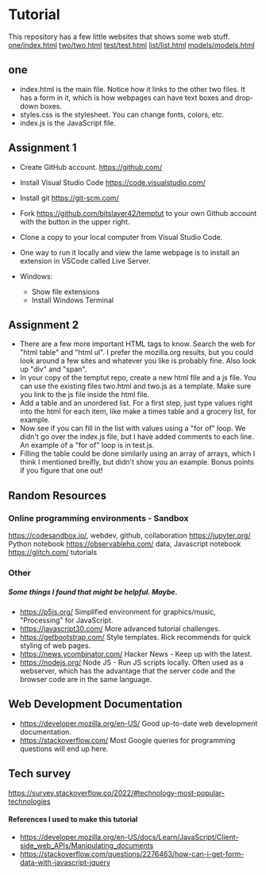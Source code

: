 # Tutorial
This repository has a few little websites that shows some web stuff. 
    <a href="one">one/index.html</a>
    <a href="two">two/two.html</a>
    <a href="test">test/test.html</a>
    <a href="list">list/list.html</a>
    <a href="models">models/models.html</a>

## one
- index.html is the main file. Notice how it links to the other two files. It has a form in it, which is how webpages can have text boxes and drop-down boxes.
- styles.css is the stylesheet. You can change fonts, colors, etc.
- index.js is the JavaScript file. 

## Assignment 1
- Create GitHub account. https://github.com/
- Install Visual Studio Code https://code.visualstudio.com/
- Install git https://git-scm.com/
- Fork https://github.com/bitslayer42/temptut to your own Github account with the button in the upper right.
- Clone a copy to your local computer from Visual Studio Code.
- One way to run it locally and view the lame webpage is to install an extension in VSCode called Live Server.

- Windows:
    * Show file extensions
    * Install Windows Terminal

## Assignment 2
- There are a few more important HTML tags to know. Search the web for "html table" and "html ul". I prefer the mozilla.org results, but you could look around a few sites and whatever you like is probably fine. Also look up "div" and "span".
- In your copy of the temptut repo, create a new html file and a js file. You can use the existing files two.html and two.js as a template. Make sure you link to the js file inside the html file. 
- Add a table and an unordered list. For a first step, just type values right into the html for each item, like make a times table and a grocery list, for example.
- Now see if you can fill in the list with values using a "for of" loop. We didn't go over the index.js file, but I have added comments to each line. An example of a "for of" loop is in test.js.
- Filling the table could be done similarly using an array of arrays, which I think I mentioned breifly, but didn't show you an example. Bonus points if you figure that one out!

## Random Resources
### Online programming environments - Sandbox
https://codesandbox.io/, webdev, github, collaboration
https://jupyter.org/ Python notebook
https://observablehq.com/ data, Javascript notebook
https://glitch.com/ tutorials

### Other
##### Some things I found that might be helpful. Maybe.
- https://p5js.org/ Simplified environment for graphics/music, "Processing" for JavaScript.
- https://javascript30.com/ More advanced tutorial challenges.
- https://getbootstrap.com/ Style templates. Rick recommends for quick styling of web pages.
- https://news.ycombinator.com/ Hacker News - Keep up with the latest.
- https://nodejs.org/ Node JS - Run JS scripts locally. Often used as a webserver, which has the advantage that the server code and the browser code are in the same language.

## Web Development Documentation
- https://developer.mozilla.org/en-US/ Good up-to-date web development documentation.
- https://stackoverflow.com/ Most Google queries for programming questions will end up here.

## Tech survey
https://survey.stackoverflow.co/2022/#technology-most-popular-technologies

#### References I used to make this tutorial
- https://developer.mozilla.org/en-US/docs/Learn/JavaScript/Client-side_web_APIs/Manipulating_documents
- https://stackoverflow.com/questions/2276463/how-can-i-get-form-data-with-javascript-jquery